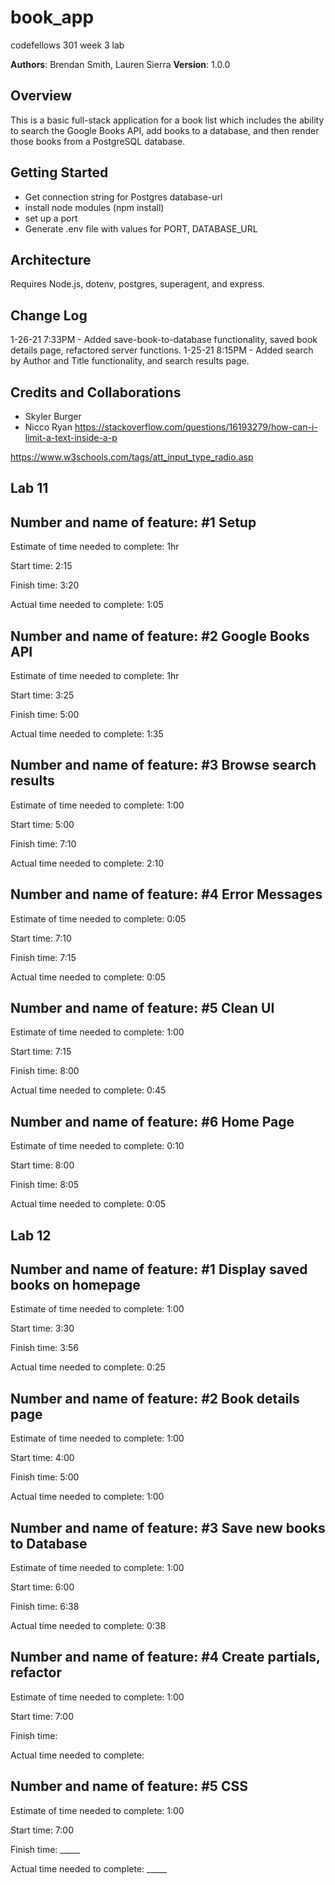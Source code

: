 # book_app
codefellows 301 week 3 lab

**Authors**: Brendan Smith, Lauren Sierra
**Version**: 1.0.0

## Overview
This is a basic full-stack application for a book list which  includes the ability to search the Google Books API, add books to a database, and then render those books from a PostgreSQL database.

## Getting Started
- Get connection string for Postgres database-url
- install node modules (npm install)
- set up a port 
- Generate .env file with values for PORT, DATABASE_URL

## Architecture
Requires Node.js, dotenv, postgres, superagent, and express. 

## Change Log
1-26-21 7:33PM - Added save-book-to-database functionality, saved book details page, refactored server functions. 
1-25-21 8:15PM - Added search by Author and Title functionality, and search results page. 

## Credits and Collaborations
- Skyler Burger 
- Nicco Ryan
https://stackoverflow.com/questions/16193279/how-can-i-limit-a-text-inside-a-p

https://www.w3schools.com/tags/att_input_type_radio.asp

## Lab 11
## Number and name of feature: #1 Setup

Estimate of time needed to complete: 1hr

Start time: 2:15

Finish time: 3:20

Actual time needed to complete: 1:05


## Number and name of feature: #2 Google Books API

Estimate of time needed to complete: 1hr

Start time: 3:25

Finish time: 5:00

Actual time needed to complete: 1:35


## Number and name of feature: #3 Browse search results

Estimate of time needed to complete: 1:00

Start time: 5:00

Finish time: 7:10

Actual time needed to complete: 2:10


## Number and name of feature: #4 Error Messages

Estimate of time needed to complete: 0:05

Start time: 7:10

Finish time: 7:15

Actual time needed to complete: 0:05

## Number and name of feature: #5 Clean UI

Estimate of time needed to complete: 1:00

Start time: 7:15

Finish time: 8:00

Actual time needed to complete: 0:45


## Number and name of feature: #6 Home Page

Estimate of time needed to complete: 0:10

Start time: 8:00

Finish time: 8:05

Actual time needed to complete: 0:05

## Lab 12 
## Number and name of feature: #1 Display saved books on homepage

Estimate of time needed to complete: 1:00

Start time: 3:30

Finish time: 3:56

Actual time needed to complete: 0:25

## Number and name of feature: #2 Book details page

Estimate of time needed to complete: 1:00

Start time: 4:00

Finish time: 5:00

Actual time needed to complete: 1:00

## Number and name of feature: #3 Save new books to Database

Estimate of time needed to complete: 1:00

Start time: 6:00

Finish time: 6:38

Actual time needed to complete: 0:38

## Number and name of feature: #4 Create partials, refactor

Estimate of time needed to complete: 1:00

Start time: 7:00

Finish time: 

Actual time needed to complete:  

## Number and name of feature: #5 CSS

Estimate of time needed to complete: 1:00

Start time: 7:00

Finish time: _____

Actual time needed to complete: _____